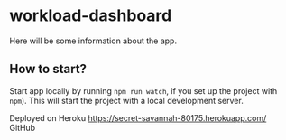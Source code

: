 # workload-dashboard

Here will be some information about the app.

## How to start?

Start app locally by running `npm run watch`, if you set up the project with `npm`). This will start the project with a local development server.


Deployed on Heroku https://secret-savannah-80175.herokuapp.com/
GitHub 
